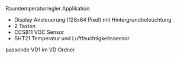 Raumtemperaturregler Applikation 

- Display Ansteuerung (128x64 Pixel) mit Hintergrundbeleuchtung
- 2 Tasten
- CCS811 VOC Sensor
- SHT21 Temperatur und Luftfeuchtigkeitssensor

passende VD1 im VD Ordner